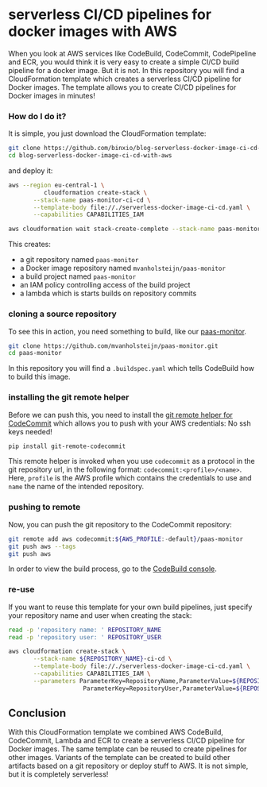 # serverless CI/CD pipelines for docker images with AWS
When you look at AWS services like CodeBuild, CodeCommit, CodePipeline and ECR, you would think it is very easy to
create a simple CI/CD build pipeline for a docker image. But it is not. In this repository you will find a CloudFormation 
template which creates a serverless CI/CD pipeline for Docker images. The template allows you to create CI/CD pipelines
for Docker images in minutes!

<!--more-->
### How do I do it?
It is simple, you just download the CloudFormation template:

```sh
git clone https://github.com/binxio/blog-serverless-docker-image-ci-cd-with-aws.git
cd blog-serverless-docker-image-ci-cd-with-aws
```
and deploy it:
```sh
aws --region eu-central-1 \
          cloudformation create-stack \
       --stack-name paas-monitor-ci-cd \
       --template-body file://./serverless-docker-image-ci-cd.yaml \
       --capabilities CAPABILITIES_IAM

aws cloudformation wait stack-create-complete --stack-name paas-monitor-ci-cd
```
This creates:
- a git repository named `paas-monitor`
- a Docker image repository named `mvanholsteijn/paas-monitor`
- a build project named `paas-monitor`
- an IAM policy controlling access of the build project
- a lambda which is starts builds on repository commits 

### cloning a source repository
To see this in action, you need something to build, like our [paas-monitor](https://github.com/mvanholsteijn/paas-monitor.git).
```sh
git clone https://github.com/mvanholsteijn/paas-monitor.git
cd paas-monitor
```
In this repository you will find a `.buildspec.yaml` which tells CodeBuild
how to build this image.

### installing the git remote helper
Before we can push this, you need to install the [git remote helper for CodeCommit](https://github.com/awslabs/git-remote-codecommit) which allows you to push with your AWS credentials: No ssh keys needed!
```sh
pip install git-remote-codecommit
```
This remote helper is invoked when you use `codecommit` as a protocol in the git
repository url, in the following format: `codecommit:<profile>/<name>`. Here, `profile` is the AWS profile which contains the credentials to use and `name` the name of the intended repository.

### pushing to remote
Now, you can push the git repository to the CodeCommit repository:
```sh
git remote add aws codecommit:${AWS_PROFILE:-default}/paas-monitor
git push aws --tags
git push aws
```
In order to view the build process, go to the [CodeBuild console](https://eu-central-1.console.aws.amazon.com/codesuite/codebuild/projects/paas-monitor/history).

### re-use
If you want to reuse this template for your own build pipelines, just specify your repository name and user when creating 
the stack:

```sh
read -p 'repository name: ' REPOSITORY_NAME
read -p 'repository user: ' REPOSITORY_USER

aws cloudformation create-stack \
       --stack-name ${REPOSITORY_NAME}-ci-cd \
       --template-body file://./serverless-docker-image-ci-cd.yaml \
       --capabilities CAPABILITIES_IAM \
       --parameters ParameterKey=RepositoryName,ParameterValue=${REPOSITORY_NAME} \
                     ParameterKey=RepositoryUser,ParameterValue=${REPOSITORY_USER}

```
## Conclusion
With this CloudFormation template we combined AWS CodeBuild, CodeCommit, Lambda and ECR to create a serverless CI/CD pipeline for Docker images. 
The same template can be reused to create pipelines for other images. Variants of the template can be created to build other artifacts based on a git
repository or deploy stuff to AWS. It is not simple, but it is completely serverless!
